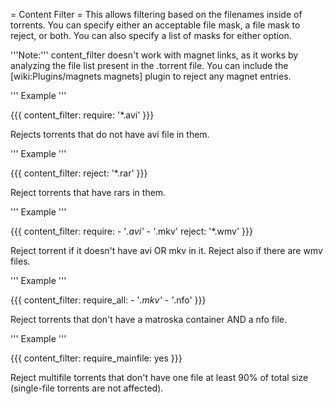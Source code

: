 = Content Filter =
This allows filtering based on the filenames inside of torrents. You can specify either an acceptable file mask, a file mask to reject, or both. You can also specify a list of masks for either option.

'''Note:''' content_filter doesn't work with magnet links, as it works by analyzing the file list present in the .torrent file. You can include the [wiki:Plugins/magnets magnets] plugin to reject any magnet entries.

''' Example '''

{{{
content_filter:
  require: '*.avi'
}}}

Rejects torrents that do not have avi file in them.

''' Example '''

{{{
content_filter:
  reject: '*.rar'
}}}

Reject torrents that have rars in them.

''' Example '''

{{{
content_filter:
  require:
    - '*.avi'
    - '*.mkv'
  reject: '*.wmv'
}}}

Reject torrent if it doesn't have avi OR mkv in it. Reject also if there are wmv files.

''' Example '''

{{{
content_filter:
  require_all: 
    - '*.mkv'
    - '*.nfo'
}}}

Reject torrents that don't have a matroska container AND a nfo file.

''' Example '''

{{{
content_filter:
  require_mainfile: yes
}}}

Reject multifile torrents that don't have one file at least 90% of total size (single-file torrents are not affected).
